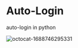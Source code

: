# Auto-Login

auto-login in python

![octocat-1688746295331](https://github.com/MMVonnSeek/Auto-Login/assets/89359847/bed5b5f0-55d7-45db-bda1-2152c3592b04)
